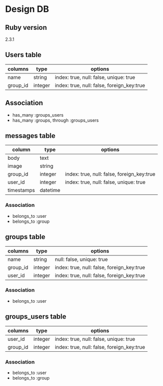 # Design DB
## Ruby version
2.3.1

## Users table
| columns   | type    | options                                    |
|-----------|---------|--------------------------------------------|
| name      | string  | index: true, null: false, unique: true     |
| group_id  | integer | index: true, null: false, foreign_key:true |

## Association
* has_many :groups_users
* has_many :groups, through :groups_users


## messages table
| column     | type     | options                                    |
|------------|----------|--------------------------------------------|
| body       | text     |                                            |
| image      | string   |                                            |
| group_id   | integer  | index: true, null: false, foreign_key:true |
| user_id    | integer  | index: true, null: false, unique: true     |
| timestamps | datetime |                                            |

### Association
* belongs_to :user
* belongs_to :group


## groups table
| columns  | type    | options                                    |
|----------|---------|--------------------------------------------|
| name     | string  | null: false, unique: true                  |
| group_id | integer | index: true, null: false, foreign_key:true |
| user_id  | integer | index: true, null: false, foreign_key:true |

### Association
* belongs_to :user


## groups_users table
| columns   | type    | options                                    |
|-----------|---------|--------------------------------------------|
| user_id   | integer | index: true, null: false, unique: true     |
| group_id  | integer | index: true, null: false, foreign_key:true |

### Association
* belongs_to :user
* belongs_to :group
